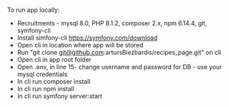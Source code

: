To run app locally:
+ Recruitments - mysql 8.0, PHP 8.1.2, composer 2.x, npm 6.14.4, git, symfony-cli
+ Install simfony-cli https://symfony.com/download
+ Open cli in location where app will be stored
+ Run "git clone git@github.com:artursBiezbardis/recipes_page.git" on cli
+ Open cli in app root folder
+ Open .env, in line 15- change username and password for DB - use your mysql credentials
+ In cli run composer install
+ In cli run npm install
+ In cli run symfony server:start